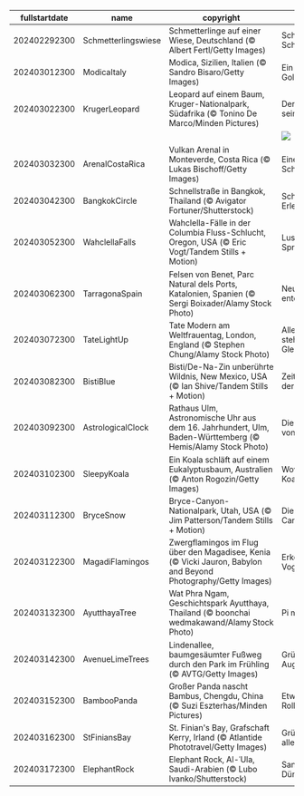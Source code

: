 |fullstartdate|name|copyright|title|image|
|--|--|--|--|--|
202402292300|Schmetterlingswiese|Schmetterlinge auf einer Wiese, Deutschland (© Albert Fertl/Getty Images)|Schweben wie ein Schmetterling|![](/de-DE/2024/03/202402292300Schmetterlingswiese.jpg)|
202403012300|ModicaItaly|Modica, Sizilien, Italien (© Sandro Bisaro/Getty Images)|Ein sizilianisches Goldstück|![](/de-DE/2024/03/202403012300ModicaItaly.jpg)|
202403022300|KrugerLeopard|Leopard auf einem Baum, Kruger-Nationalpark, Südafrika (© Tonino De Marco/Minden Pictures)|Der Leopard auf seinem Thron|![](/de-DE/2024/03/202403022300KrugerLeopard.jpg)|
||||![](/de-DE/2024/03/.jpg)|
202403032300|ArenalCostaRica|Vulkan Arenal in Monteverde, Costa Rica (© Lukas Bischoff/Getty Images)|Eine schlafende Schönheit|![](/de-DE/2024/03/202403032300ArenalCostaRica.jpg)|
202403042300|BangkokCircle|Schnellstraße in Bangkok, Thailand (© Avigator Fortuner/Shutterstock)|Schnellstraße zur Erleuchtung|![](/de-DE/2024/03/202403042300BangkokCircle.jpg)|
202403052300|WahclellaFalls|Wahclella-Fälle in der Columbia Fluss-Schlucht, Oregon, USA (© Eric Vogt/Tandem Stills + Motion)|Lust auf eine Spritztour?|![](/de-DE/2024/03/202403052300WahclellaFalls.jpg)|
202403062300|TarragonaSpain|Felsen von Benet, Parc Natural dels Ports, Katalonien, Spanien (© Sergi Boixader/Alamy Stock Photo)|Neue Horizonte entdecken|![](/de-DE/2024/03/202403062300TarragonaSpain.jpg)|
202403072300|TateLightUp|Tate Modern am Weltfrauentag, London, England (© Stephen Chung/Alamy Stock Photo)|Alle Zeichen stehen auf Gleichberechtigung|![](/de-DE/2024/03/202403072300TateLightUp.jpg)|
202403082300|BistiBlue|Bisti/De-Na-Zin unberührte Wildnis, New Mexico, USA (© Ian Shive/Tandem Stills + Motion)|Zeit: Ewiger Fluss der Veränderung|![](/de-DE/2024/03/202403082300BistiBlue.jpg)|
202403092300|AstrologicalClock|Rathaus Ulm, Astronomische Uhr aus dem 16. Jahrhundert, Ulm, Baden-Württemberg (© Hemis/Alamy Stock Photo)|Die Zeitmacherin von Ulm|![](/de-DE/2024/03/202403092300AstrologicalClock.jpg)|
202403102300|SleepyKoala|Ein Koala schläft auf einem Eukalyptusbaum, Australien (© Anton Rogozin/Getty Images)|Wovon träumt der Koala?|![](/de-DE/2024/03/202403102300SleepyKoala.jpg)|
202403112300|BryceSnow|Bryce-Canyon-Nationalpark, Utah, USA (© Jim Patterson/Tandem Stills + Motion)|Die Wächter des Canyons|![](/de-DE/2024/03/202403112300BryceSnow.jpg)|
202403122300|MagadiFlamingos|Zwergflamingos im Flug über den Magadisee, Kenia (© Vicki Jauron, Babylon and Beyond Photography/Getty Images)|Erkennen Sie die Vogelart?|![](/de-DE/2024/03/202403122300MagadiFlamingos.jpg)|
202403132300|AyutthayaTree|Wat Phra Ngam, Geschichtspark Ayutthaya, Thailand (© boonchai wedmakawand/Alamy Stock Photo)|Pi mal Daumen|![](/de-DE/2024/03/202403132300AyutthayaTree.jpg)|
202403142300|AvenueLimeTrees|Lindenallee, baumgesäumter Fußweg durch den Park im Frühling (© AVTG/Getty Images)|Grün, soweit das Auge reicht|![](/de-DE/2024/03/202403142300AvenueLimeTrees.jpg)|
202403152300|BambooPanda|Großer Panda nascht Bambus, Chengdu, China (© Suzi Eszterhas/Minden Pictures)|Etwas von der Rolle?|![](/de-DE/2024/03/202403152300BambooPanda.jpg)|
202403162300|StFiniansBay|St. Finian's Bay, Grafschaft Kerry, Irland (© Atlantide Phototravel/Getty Images)|Grün, grün, grün ist alles, was ich habe|![](/de-DE/2024/03/202403162300StFiniansBay.jpg)|
202403172300|ElephantRock|Elephant Rock, Al-ʿUla, Saudi-Arabien (© Lubo Ivanko/Shutterstock)|Sanfter Riese der Dünen|![](/de-DE/2024/03/202403172300ElephantRock.jpg)|
